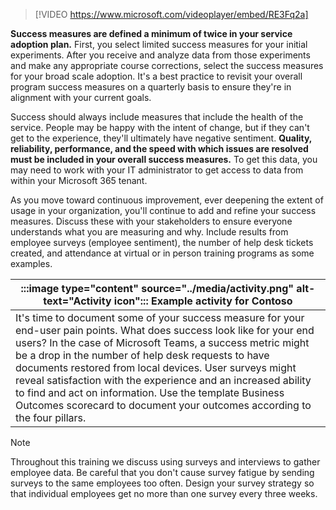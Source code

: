 > [!VIDEO https://www.microsoft.com/videoplayer/embed/RE3Fq2a]

**Success measures are defined a minimum of twice in your service adoption plan.** First, you select limited success measures for your initial experiments. After you receive and analyze data from those experiments and make any appropriate course corrections, select the success measures for your broad scale adoption. It's a best practice to revisit your overall program success measures on a quarterly basis to ensure they're in alignment with your current goals.

Success should always include measures that include the health of the service. People may be happy with the intent of change, but if they can't get to the experience, they'll ultimately have negative sentiment. **Quality, reliability, performance, and the speed with which issues are resolved must be included in your overall success measures.** To get this data, you may need to work with your IT administrator to get access to data from within your Microsoft 365 tenant.

As you move toward continuous improvement, ever deepening the extent of usage in your organization, you'll continue to add and refine your success measures. Discuss these with your stakeholders to ensure everyone understands what you are measuring and why. Include results from employee surveys (employee sentiment), the number of help desk tickets created, and attendance at virtual or in person training programs as some examples.

|:::image type="content" source="../media/activity.png" alt-text="Activity icon"::: Example activity for Contoso|
|-|
|It's time to document some of your success measure for your end-user pain points. What does success look like for your end users? In the case of Microsoft Teams, a success metric might be a drop in the number of help desk requests to have documents restored from local devices. User surveys might reveal satisfaction with the experience and an increased ability to find and act on information. Use the template Business Outcomes scorecard to document your outcomes according to the four pillars.|

> [!NOTE]
> Throughout this training we discuss using surveys and interviews to gather employee data. Be careful that you don't cause survey fatigue by sending surveys to the same employees too often. Design your survey strategy so that individual employees get no more than one survey every three weeks.
